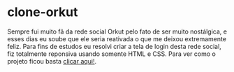 # clone-orkut
Sempre fui muito fã da rede social Orkut pelo fato de ser muito nostálgica, e esses dias eu soube que ele seria reativada o que me deixou extremamente feliz.
Para fins de estudos eu resolvi criar a tela de login desta rede social, fiz totalmente reponsiva usando somente HTML e CSS.
Para ver como o projeto ficou basta <a href="https://ladsonmario.github.io/clone-orkut/">clicar aqui!</a>.

